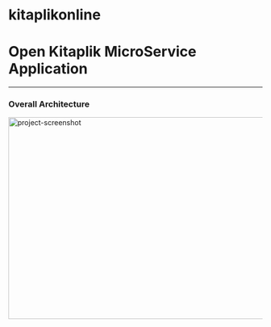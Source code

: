 # kitaplikonline
# Open Kitaplik MicroService Application

---
### Overall Architecture
<img src="https://r.resimlink.com/xK7ueWJg2.png" alt="project-screenshot" width="1920" height="400/">
